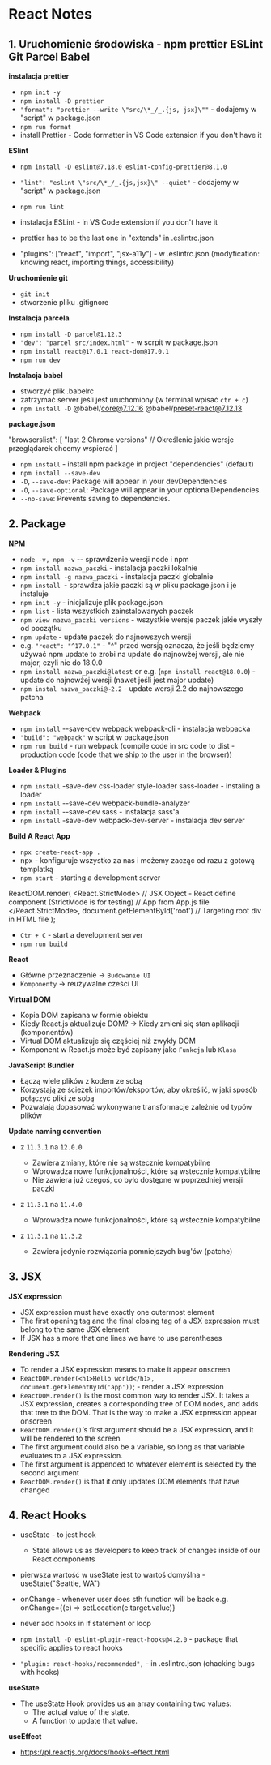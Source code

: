 # React Notes

## 1. Uruchomienie środowiska - npm prettier ESLint Git Parcel Babel

**instalacja prettier**

- `npm init -y`
- `npm install -D prettier`
- `"format": "prettier --write \"src/\*_/_.{js, jsx}\""` - dodajemy w "script" w package.json
- `npm run format`
- install Prettier - Code formatter in VS Code extension if you don't have it

**ESlint**

- `npm install -D eslint@7.18.0 eslint-config-prettier@8.1.0`
- `"lint": "eslint \"src/\*_/_.{js,jsx}\" --quiet"` - dodajemy w "script" w package.json
- `npm run lint`
- instalacja ESLint - in VS Code extension if you don't have it
- prettier has to be the last one in "extends" in .eslintrc.json

- "plugins": ["react", "import", "jsx-a11y"] - w .eslintrc.json (modyfication: knowing react, importing things, accessibility)

**Uruchomienie git**

- `git init`
- stworzenie pliku .gitignore

**Instalacja parcela**

- `npm install -D parcel@1.12.3`
- `"dev": "parcel src/index.html"` - w scrpit w package.json
- `npm install react@17.0.1 react-dom@17.0.1`
- `npm run dev`

**Instalacja babel**

- stworzyć plik .babelrc
- zatrzymać server jeśli jest uruchomiony (w terminal wpisać `ctr + c`)
- `npm install -D` @babel/core@7.12.16 @babel/preset-react@7.12.13

**package.json**

"browserslist": [
"last 2 Chrome versions" // Określenie jakie wersje przeglądarek chcemy wspierać
]

- `npm install` - install npm package in project "dependencies" (default)
- `npm install --save-dev`
- `-D`, `--save-dev`: Package will appear in your devDependencies
- `-O`, `--save-optional`: Package will appear in your optionalDependencies.
- `--no-save`: Prevents saving to dependencies.

## 2. Package

**NPM**

- `node -v, npm -v` -- sprawdzenie wersji node i npm
- `npm install nazwa_paczki` - instalacja paczki lokalnie
- `npm install -g nazwa_paczki` - instalacja paczki globalnie
- `npm install `- sprawdza jakie paczki są w pliku package.json i je instaluje
- `npm init -y` - inicjalizuje plik package.json
- `npm list` - lista wszystkich zainstalowanych paczek
- `npm view nazwa_paczki versions` - wszystkie wersje paczek jakie wyszły od początku
- `npm update` - update paczek do najnowszych wersji
- e.g. `"react": "^17.0.1"` - "^" przed wersją oznacza, że jeśli będziemy używać npm update to zrobi na update do najnowżej wersji, ale nie major, czyli nie do 18.0.0
- `npm install nazwa_paczki@latest` or e.g. (`npm install react@18.0.0`) - update do najnowżej wersji (nawet jeśli jest major update)
- `npm instal nazwa_paczki@~2.2` - update wersji 2.2 do najnowszego patcha

**Webpack**

- `npm install` --save-dev webpack webpack-cli - instalacja webpacka
- `"build": "webpack"` w script w package.json
- `npm run build` - run webpack (compile code in src code to dist - production code (code that we ship to the user in the browser))

**Loader & Plugins**

- `npm install` -save-dev css-loader style-loader sass-loader - instaling a loader
- `npm install` --save-dev webpack-bundle-analyzer
- `npm install` --save-dev sass - instalacja sass'a
- `npm install` -save-dev webpack-dev-server - instalacja dev server

**Build A React App**

- `npx create-react-app .`
- npx - konfiguruje wszystko za nas i możemy zacząc od razu z gotową templatką
- `npm start` - starting a development server

ReactDOM.render(
<React.StrictMode> // JSX Object - React define component (StrictMode is for testing)
<App /> // App from App.js file
</React.StrictMode>,
document.getElementById('root') // Targeting root div in HTML file
);

- `Ctr + C` - start a development server
- `npm run build`

**React**

- Główne przeznaczenie -> `Budowanie UI`
- `Komponenty` -> reużywalne cześci UI

**Virtual DOM**

- Kopia DOM zapisana w formie obiektu
- Kiedy React.js aktualizuje DOM? -> Kiedy zmieni się stan aplikacji (komponentów)
- Virtual DOM aktualizuje się częściej niż zwykły DOM
- Komponent w React.js może być zapisany jako `Funkcja` lub `Klasa`

**JavaScript Bundler**

- Łączą wiele plików z kodem ze sobą
- Korzystają ze ścieżek importów/eksportów, aby określić, w jaki sposób połączyć pliki ze sobą
- Pozwalają dopasować wykonywane transformacje zależnie od typów plików

**Update naming convention**

- z `11.3.1` na `12.0.0`

  - Zawiera zmiany, które nie są wstecznie kompatybilne
  - Wprowadza nowe funkcjonalności, które są wstecznie kompatybilne
  - Nie zawiera już czegoś, co było dostępne w poprzedniej wersji paczki

- z `11.3.1` na `11.4.0`

  - Wprowadza nowe funkcjonalności, które są wstecznie kompatybilne

- z `11.3.1` na `11.3.2`
  - Zawiera jedynie rozwiązania pomniejszych bug'ów (patche)

## 3. JSX

**JSX expression**

- JSX expression must have exactly one outermost element
- The first opening tag and the final closing tag of a JSX expression must belong to the same JSX element
- If JSX has a more that one lines we have to use parentheses

**Rendering JSX**

- To render a JSX expression means to make it appear onscreen
- `ReactDOM.render(<h1>Hello world</h1>, document.getElementById('app'))`; - render a JSX expression
- `ReactDOM.render()` is the most common way to render JSX. It takes a JSX expression, creates a corresponding tree of DOM nodes, and adds that tree to the DOM. That is the way to make a JSX expression appear onscreen
- `ReactDOM.render()`‘s first argument should be a JSX expression, and it will be rendered to the screen
- The first argument could also be a variable, so long as that variable evaluates to a JSX expression.
- The first argument is appended to whatever element is selected by the second argument
- `ReactDOM.render()` is that it only updates DOM elements that have changed

## 4. React Hooks

- useState - to jest hook
  - State allows us as developers to keep track of changes inside of our React components
- pierwsza wartość w useState jest to wartoś domyślna - useState("Seattle, WA")
- onChange - whenever user does sth function will be back e.g. onChange={(e) => setLocation(e.target.value)}
- never add hooks in if statement or loop

- `npm install -D eslint-plugin-react-hooks@4.2.0` - package that specific applies to react hooks
- `"plugin: react-hooks/recommended",` - in .eslintrc.json (chacking bugs with hooks)

**useState**

- The useState Hook provides us an array containing two values:
  - The actual value of the state.
  - A function to update that value.

**useEffect**

- https://pl.reactjs.org/docs/hooks-effect.html
